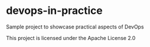 # devops-in-practice
Sample project to showcase practical aspects of DevOps

This project is licensed under the Apache License 2.0